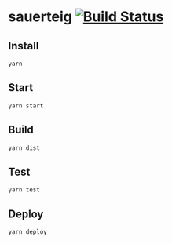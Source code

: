 # sauerteig [![Build Status](https://github.com/ffflorian/sauerteig/workflows/CI/badge.svg)](https://github.com/ffflorian/sauerteig/actions/)

## Install

```
yarn
```

## Start

```
yarn start
```

## Build

```
yarn dist
```

## Test

```
yarn test
```

## Deploy

```
yarn deploy
```
